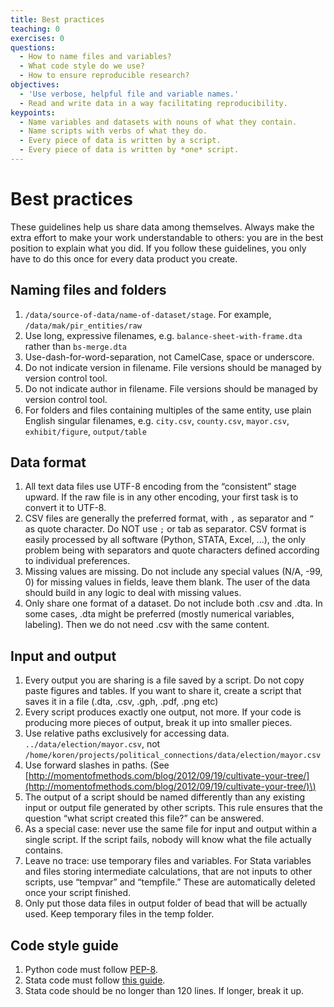 ```yaml
---
title: Best practices
teaching: 0
exercises: 0
questions:
  - How to name files and variables?
  - What code style do we use?
  - How to ensure reproducible research?
objectives:
  - 'Use verbose, helpful file and variable names.'
  - Read and write data in a way facilitating reproducibility.
keypoints:
  - Name variables and datasets with nouns of what they contain.
  - Name scripts with verbs of what they do.
  - Every piece of data is written by a script.
  - Every piece of data is written by *one* script.
---
```


# Best practices

These guidelines help us share data among themselves. Always make the extra effort to make your work understandable to others: you are in the best position to explain what you did. If you follow these guidelines, you only have to do this once for every data product you create.

## Naming files and folders

1. `/data/source-of-data/name-of-dataset/stage`. For example, `/data/mak/pir_entities/raw`
2. Use long, expressive filenames, e.g. `balance-sheet-with-frame.dta` rather than `bs-merge.dta`
3. Use-dash-for-word-separation, not CamelCase, space or underscore.
4. Do not indicate version in filename. File versions should be managed by version control tool.
5. Do not indicate author in filename. File versions should be managed by version control tool.
6. For folders and files containing multiples of the same entity, use plain English singular filenames, e.g. `city.csv`, `county.csv`, `mayor.csv`, `exhibit/figure`, `output/table` 

## Data format

1. All text data files use UTF-8 encoding from the “consistent” stage upward. If the raw file is in any other encoding, your first task is to convert it to UTF-8.
2. CSV files are generally the preferred format, with `,` as separator and `”` as quote character.  Do NOT use `;` or tab as separator. CSV format is easily processed by all software \(Python, STATA, Excel, ...\), the only problem being with separators and quote characters defined according to individual preferences.
3. Missing values are missing. Do not include any special values \(N/A, -99, 0\) for missing values in fields, leave them blank. The user of the data should build in any logic to deal with missing values.
4. Only share one format of a dataset. Do not include both .csv and .dta. In some cases, .dta might be preferred \(mostly numerical variables, labeling\). Then we do not need .csv with the same content.

## Input and output

1. Every output you are sharing is a file saved by a script. Do not copy paste figures and tables. If you want to share it, create a script that saves it in a file \(.dta, .csv, .gph, .pdf, .png etc\)
2. Every script produces exactly one output, not more. If your code is producing more pieces of output, break it up into smaller pieces.
3. Use relative paths exclusively for accessing data. `../data/election/mayor.csv`, not `/home/koren/projects/political_connections/data/election/mayor.csv`
4. Use forward slashes in paths. \(See [http://momentofmethods.com/blog/2012/09/19/cultivate-your-tree/](http://momentofmethods.com/blog/2012/09/19/cultivate-your-tree/)\)
5. The output of a script should be named differently than any existing input or output file generated by other scripts. This rule ensures that the question “what script created this file?” can be answered. 
6. As a special case: never use the same file for input and output within a single script. If the script fails, nobody will know what the file actually contains.
7. Leave no trace: use temporary files and variables. For Stata variables and files storing intermediate calculations, that are not inputs to other scripts, use “tempvar” and “tempfile.” These are automatically deleted once your script finished.
8. Only put those data files in output folder of bead that will be actually used. Keep temporary files in the temp folder.

## Code style guide

1. Python code must follow [PEP-8](https://www.python.org/dev/peps/pep-0008/).
2. Stata code must follow [this guide](http://www.stata-journal.com/sjpdf.html?articlenum=pr0018).
3. Stata code should be no longer than 120 lines. If longer, break it up.

